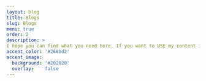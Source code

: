 ```yaml
---
layout: blog
title: Blogs
slug: Blogs
menu: true
order: 2
description: >
I hope you can find what you need here. If you want to USE my content in other places. Please, show where it comes from.
accent_color: '#268bd2'
accent_image:
  background: '#202020'
  overlay:    false
---
```

